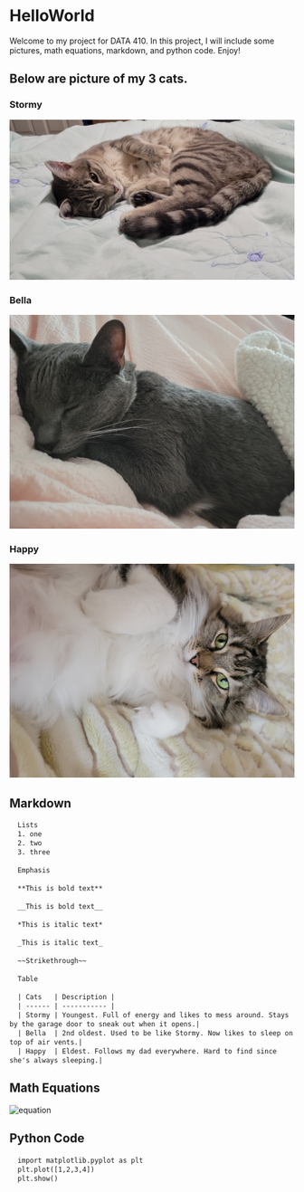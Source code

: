 # HelloWorld

Welcome to my project for DATA 410. In this project, I will include some pictures, math equations, markdown, and python code. Enjoy!

## Below are picture of my 3 cats.

### Stormy
![](stormy.png)
### Bella
![](bella.png)
### Happy
![](happy.png)

## Markdown
```
  Lists
  1. one
  2. two
  3. three
  
  Emphasis
  
  **This is bold text**
  
  __This is bold text__
  
  *This is italic text*
  
  _This is italic text_
  
  ~~Strikethrough~~
  
  Table
  
  | Cats   | Description |
  | ------ | ----------- |
  | Stormy | Youngest. Full of energy and likes to mess around. Stays by the garage door to sneak out when it opens.|
  | Bella  | 2nd oldest. Used to be like Stormy. Now likes to sleep on top of air vents.|
  | Happy  | Eldest. Follows my dad everywhere. Hard to find since she's always sleeping.|
```
## Math Equations

![equation](https://latex.codecogs.com/svg.image?%5Csqrt%7Bcos(3x%5E2)&plus;sin(x%5E%7B5%7D)&plus;%5Cpi%7D)

## Python Code
```
  import matplotlib.pyplot as plt
  plt.plot([1,2,3,4])
  plt.show()
```
